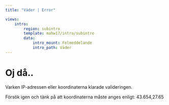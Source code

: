 ```yaml
---
title: "Väder | Error"

views:
    intro:
        region: subintro
        template: mahw17/intro/subintro
        data:
            intro_mount: Felmeddelande
            intro_path: Väder
---
```

Oj då..
=========================

Varken IP-adressen eller koordinaterna klarade valideringen.

Försök igen och tänk på att koordinaterna måste anges enligt: 43.654,27.65
